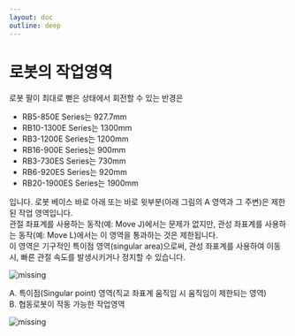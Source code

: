 ```yaml
---
layout: doc
outline: deep
---
```


# 로봇의 작업영역

로봇 팔이 최대로 뻗은 상태에서 회전할 수 있는 반경은

- RB5-850E Series는 927.7mm
- RB10-1300E Series는 1300mm
- RB3-1200E Series는 1200mm
- RB16-900E Series는 900mm
- RB3-730ES Series는 730mm
- RB6-920ES Series는 920mm
- RB20-1900ES Series는 1900mm

입니다. 로봇 베이스 바로 아래 또는 바로 윗부분(아래 그림의 A 영역과 그 주변)은 제한된 작업 영역입니다.<br>
관절 좌표계를 사용하는 동작(예: Move J)에서는 문제가 없지만, 관성 좌표계를 사용하는 동작(예: Move L)에서는 이 영역을 통과하는 것은 제한됩니다.<br>
이 영역은 기구적인 특이점 영역(singular area)으로써, 관성 좌표계를 사용하여 이동시, 빠른 관절 속도를 발생시키거나 정지할 수 있습니다.

![missing](/manual/common/product_introduction/7-1.png)

A. 특이점(Singular point) 영역(직교 좌표계 움직임 시 움직임이 제한되는 영역)<br>
B. 협동로봇이 작동 가능한 작업영역

![missing](/manual/common/product_introduction/7-2.png)
